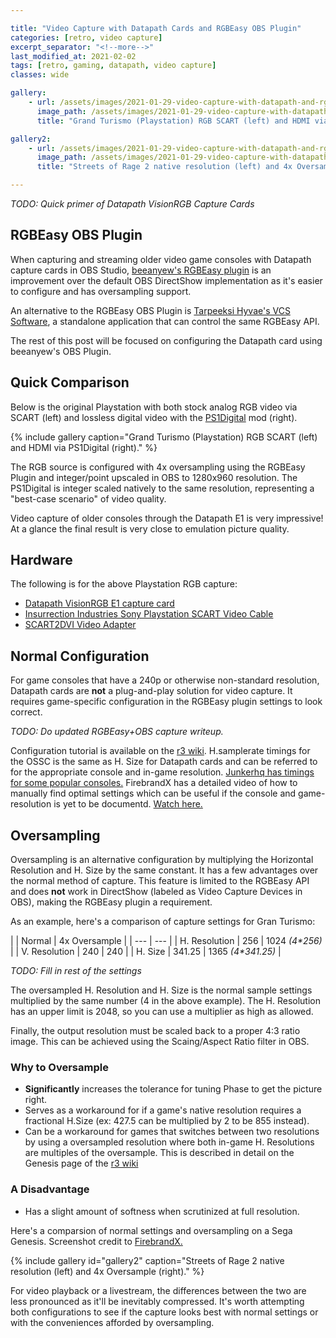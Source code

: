 ```yaml
---

title: "Video Capture with Datapath Cards and RGBEasy OBS Plugin"
categories: [retro, video capture]
excerpt_separator: "<!--more-->"
last_modified_at: 2021-02-02
tags: [retro, gaming, datapath, video capture]
classes: wide

gallery:
    - url: /assets/images/2021-01-29-video-capture-with-datapath-and-rgbeasy-obs-plugin/ps1_gt.png
      image_path: /assets/images/2021-01-29-video-capture-with-datapath-and-rgbeasy-obs-plugin/ps1_gt.png
      title: "Grand Turismo (Playstation) RGB SCART (left) and HDMI via PS1Digital (right)."

gallery2:
    - url: /assets/images/2021-01-29-video-capture-with-datapath-and-rgbeasy-obs-plugin/FBX-OSSC-4x320-Genesis.png
      image_path: /assets/images/2021-01-29-video-capture-with-datapath-and-rgbeasy-obs-plugin/FBX-OSSC-4x320-Genesis.png
      title: "Streets of Rage 2 native resolution (left) and 4x Oversample (right)"

---
```


*TODO: Quick primer of Datapath VisionRGB Capture Cards*

## RGBEasy OBS Plugin

When capturing and streaming older video game consoles with Datapath capture cards in OBS Studio, [beeanyew's RGBEasy plugin](https://github.com/beeanyew/datapath-RGBeasy) is an improvement over the default OBS DirectShow implementation as it's easier to configure and has oversampling support.

An alternative to the RGBEasy OBS Plugin is [Tarpeeksi Hyvae's VCS Software](https://github.com/leikareipa/vcs), a standalone application that can control the same RGBEasy API.

The rest of this post will be focused on configuring the Datapath card using beeanyew's OBS Plugin.

## Quick Comparison

Below is the original Playstation with both stock analog RGB video via SCART (left) and lossless digital video with the [PS1Digital](https://www.black-dog.tech/ps1digital.html) mod (right).

{% include gallery caption="Grand Turismo (Playstation) RGB SCART (left) and HDMI via PS1Digital (right)." %}

The RGB source is configured with 4x oversampling using the RGBEasy Plugin and integer/point upscaled in OBS to 1280x960 resolution. The PS1Digital is integer scaled natively to the same resolution, representing a "best-case scenario" of video quality.

Video capture of older consoles through the Datapath E1 is very impressive! At a glance the final result is very close to emulation picture quality.

## Hardware

The following is for the above Playstation RGB capture:

- [Datapath VisionRGB E1 capture card](https://ebay.to/39EwivC)
- [Insurrection Industries Sony Playstation SCART Video Cable](https://insurrectionindustries.com/product/sega-genesis-model-1-rgb-scart-cable/)
- [SCART2DVI Video Adapter](https://gamesconnection.co.uk/products/scart2dvi?variant=21855284101209)

## Normal Configuration

For game consoles that have a 240p or otherwise non-standard resolution, Datapath cards are **not** a plug-and-play solution for video capture. It requires game-specific configuration in the RGBEasy plugin settings to look correct.

*TODO: Do updated RGBEasy+OBS capture writeup.*

Configuration tutorial is available on the [r3 wiki](https://r3.fyi/Datapath/Capture240p).
H.samplerate timings for the OSSC is the same as H. Size for Datapath cards and can be referred to for the appropriate console and in-game resolution. [Junkerhq has timings for some popular consoles.](http://junkerhq.net/xrgb/index.php?title=Optimal_timings)
FirebrandX has a detailed video of how to manually find optimal settings which can be useful if the console and game-resolution is yet to be documentd. [Watch here.](https://www.youtube.com/watch?v=EBStHr4XCTg)

## Oversampling

Oversampling is an alternative configuration by multiplying the Horizontal Resolution and H. Size by the same constant. It has a few advantages over the normal method of capture. This feature is limited to the RGBEasy API and does **not** work in DirectShow (labeled as Video Capture Devices in OBS), making the RGBEasy plugin a requirement.

As an example, here's a comparison of capture settings for Gran Turismo:

|  | Normal | 4x Oversample |
| --- | --- |
| H. Resolution | 256 | 1024 *(4\*256)* |
| V. Resolution | 240 | 240 |
| H. Size | 341.25 | 1365 *(4\*341.25)* |

*TODO: Fill in rest of the settings*

The oversampled H. Resolution and H. Size is the normal sample settings multiplied by the same number (4 in the above example). The H. Resolution has an upper limit is 2048, so you can use a multiplier as high as allowed.

Finally, the output resolution must be scaled back to a proper 4:3 ratio image. This can be achieved using the Scaing/Aspect Ratio filter in OBS.

### Why to Oversample

- **Significantly** increases the tolerance for tuning Phase to get the picture right.
- Serves as a workaround for if a game's native resolution requires a fractional H.Size (ex: 427.5 can be multiplied by 2 to be 855 instead).
- Can be a workaround for games that switches between two resolutions by using a oversampled resolution where both in-game H. Resolutions are multiples of the oversample. This is described in detail on the Genesis page of the [r3 wiki](http://r3.fyi/VGC/GEN)


### A Disadvantage
- Has a slight amount of softness when scrutinized at full resolution.

Here's a comparsion of normal settings and oversampling on a Sega Genesis. Screenshot credit to [FirebrandX.](https://twitter.com/FBXGargoyle)

{% include gallery id="gallery2" caption="Streets of Rage 2 native resolution (left) and 4x Oversample (right)." %}

For video playback or a livestream, the differences between the two are less pronounced as it'll be inevitably compressed. It's worth attempting both configurations to see if the capture looks best with normal settings or with the conveniences afforded by oversampling.
